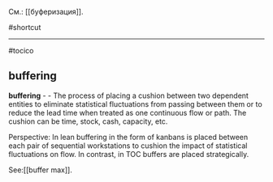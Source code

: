 См.: [[буферизация]].

#shortcut




<hr/>

#tocico

## buffering

<b>buffering</b> -  - The process of placing a cushion between two dependent entities to eliminate statistical fluctuations from passing between them or to reduce the lead time when treated as one continuous flow or path.  The cushion can be time, stock, cash, capacity, etc.  


Perspective: In lean buffering in the form of kanbans is placed between each pair of sequential workstations to cushion the impact of statistical fluctuations on flow.  In contrast, in TOC buffers are placed strategically.  



See:[[buffer max]].
